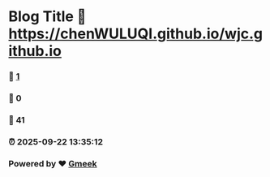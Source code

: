 # Blog Title :link: https://chenWULUQI.github.io/wjc.github.io 
### :page_facing_up: [1](https://chenWULUQI.github.io/wjc.github.io/tag.html) 
### :speech_balloon: 0 
### :hibiscus: 41 
### :alarm_clock: 2025-09-22 13:35:12 
### Powered by :heart: [Gmeek](https://github.com/Meekdai/Gmeek)
